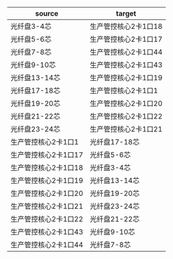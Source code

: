 |source|target|
|-------|------|
|光纤盘3-4芯|生产管控核心2卡1口18|
|光纤盘5-6芯|生产管控核心2卡1口17|
|光纤盘7-8芯|生产管控核心2卡1口44|
|光纤盘9-10芯|生产管控核心2卡1口43|
|光纤盘13-14芯|生产管控核心2卡1口19|
|光纤盘17-18芯|生产管控核心2卡1口1|
|光纤盘19-20芯|生产管控核心2卡1口20|
|光纤盘21-22芯|生产管控核心2卡1口22|
|光纤盘23-24芯|生产管控核心2卡1口21|
|生产管控核心2卡1口1|光纤盘17-18芯|
|生产管控核心2卡1口17|光纤盘5-6芯|
|生产管控核心2卡1口18|光纤盘3-4芯|
|生产管控核心2卡1口19|光纤盘13-14芯|
|生产管控核心2卡1口20|光纤盘19-20芯|
|生产管控核心2卡1口21|光纤盘23-24芯|
|生产管控核心2卡1口22|光纤盘21-22芯|
|生产管控核心2卡1口43|光纤盘9-10芯|
|生产管控核心2卡1口44|光纤盘7-8芯|
